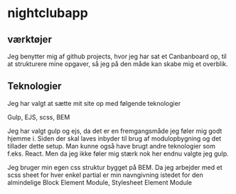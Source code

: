 # nightclubapp

## værktøjer 

Jeg benytter mig af github projects, hvor jeg har sat et Canbanboard op, til at strukturere mine opgaver, så jeg på den måde kan skabe mig et overblik.

## Teknologier

Jeg har valgt at sætte mit site op med følgende teknologier

Gulp, EJS, scss, BEM 

Jeg har valgt gulp og ejs, da det er en fremgangsmåde jeg føler mig godt hjemme i. 
Siden der skal laves inbyder til brug af modulopbygning og det tillader dette setup.
Man kunne også have brugt andre teknologier som f.eks. React. Men da jeg ikke føler mig stærk nok her endnu valgte jeg gulp.

Jeg bruger min egen css struktur bygget på BEM. Da jeg arbejder med et scss sheet for hver enkel partial er min navngivning istedet for den almindelige Block Element Module, Stylesheet Element Module